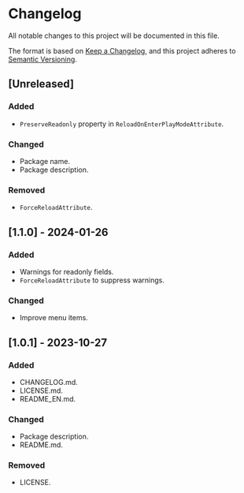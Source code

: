 # Changelog

All notable changes to this project will be documented in this file.

The format is based on [Keep a Changelog](https://keepachangelog.com/en/1.0.0/),
and this project adheres to [Semantic Versioning](https://semver.org/spec/v2.0.0.html).

## [Unreleased]

### Added

- `PreserveReadonly` property in `ReloadOnEnterPlayModeAttribute`.

### Changed

- Package name.
- Package description.

### Removed

- `ForceReloadAttribute`.

## [1.1.0] - 2024-01-26

### Added

- Warnings for readonly fields.
- `ForceReloadAttribute` to suppress warnings.

### Changed

- Improve menu items.

## [1.0.1] - 2023-10-27

### Added

- CHANGELOG.md.
- LICENSE.md.
- README_EN.md.

### Changed

- Package description.
- README.md.

### Removed

- LICENSE.
